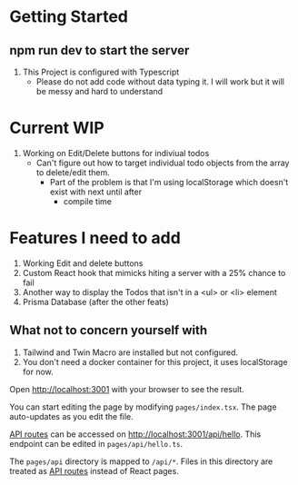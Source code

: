 # Getting Started
## npm run dev to start the server

1. This Project is configured with Typescript
    <ul><li> Please do not add code without data typing it. I will work but it will be messy and hard to understand

# Current WIP

1. Working on Edit/Delete buttons for indiviual todos
    <ul><li> Can't figure out how to target individual todo objects from the array to delete/edit them.
    <ul><li> Part of the problem is that I'm using localStorage which doesn't exist with next until after <ul><li> compile time

# Features I need to add

1. Working Edit and delete buttons
2. Custom React hook that mimicks hiting a server with a 25% chance to fail
3. Another way to display the Todos that isn't in a \<ul> or \<li> element
4. Prisma Database (after the other feats)

## What not to concern yourself with

1. Tailwind and Twin Macro are installed but not configured.
2. You don't need a docker container for this project, it uses localStorage for now.

Open [http://localhost:3001](http://localhost:3001) with your browser to see the result.

You can start editing the page by modifying `pages/index.tsx`. The page auto-updates as you edit the file.

[API routes](https://nextjs.org/docs/api-routes/introduction) can be accessed on [http://localhost:3001/api/hello](http://localhost:3001/api/hello). This endpoint can be edited in `pages/api/hello.ts`.

The `pages/api` directory is mapped to `/api/*`. Files in this directory are treated as [API routes](https://nextjs.org/docs/api-routes/introduction) instead of React pages.
